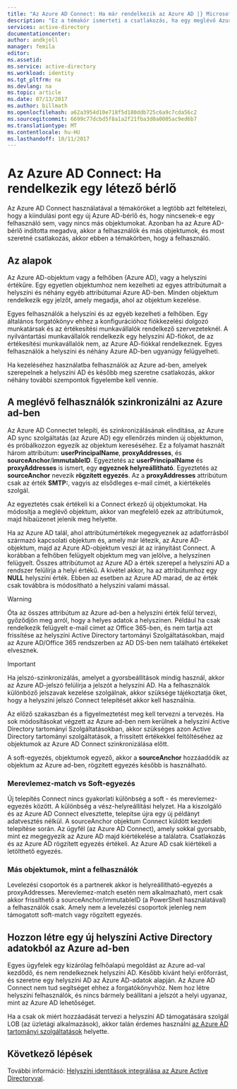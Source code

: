 ```yaml
---
title: "Az Azure AD Connect: Ha már rendelkezik az Azure AD |} Microsoft Docs"
description: "Ez a témakör ismerteti a csatlakozás, ha egy meglévő Azure AD-bérlő használ."
services: active-directory
documentationcenter: 
author: andkjell
manager: femila
editor: 
ms.assetid: 
ms.service: active-directory
ms.workload: identity
ms.tgt_pltfrm: na
ms.devlang: na
ms.topic: article
ms.date: 07/13/2017
ms.author: billmath
ms.openlocfilehash: a62a3954d10e718f5d180ddb725c6a9c7cda56c2
ms.sourcegitcommit: 6699c77dcbd5f8a1a2f21fba3d0a0005ac9ed6b7
ms.translationtype: MT
ms.contentlocale: hu-HU
ms.lasthandoff: 10/11/2017
---
```

# <a name="azure-ad-connect-when-you-have-an-existent-tenant"></a>Az Azure AD Connect: Ha rendelkezik egy létező bérlő
Az Azure AD Connect használatával a témaköröket a legtöbb azt feltételezi, hogy a kiindulási pont egy új Azure AD-bérlő és, hogy nincsenek-e egy felhasználó sem, vagy nincs más objektumokat. Azonban ha az Azure AD-bérlő indította megadva, akkor a felhasználók és más objektumok, és most szeretné csatlakozás, akkor ebben a témakörben, hogy a felhasználó.

## <a name="the-basics"></a>Az alapok
Az Azure AD-objektum vagy a felhőben (Azure AD), vagy a helyszíni értékűre. Egy egyetlen objektumhoz nem kezelheti az egyes attribútumait a helyszíni és néhány egyéb attribútumai Azure AD-ben. Minden objektum rendelkezik egy jelzőt, amely megadja, ahol az objektum kezelése.

Egyes felhasználók a helyszíni és az egyéb kezelheti a felhőben. Egy általános forgatókönyv ehhez a konfigurációhoz fiókkezelési dolgozó munkatársak és az értékesítési munkavállalók rendelkező szervezeteknél. A nyilvántartási munkavállalók rendelkezik egy helyszíni AD-fiókot, de az értékesítési munkavállalók nem, az Azure AD-fiókkal rendelkeznek. Egyes felhasználók a helyszíni és néhány Azure AD-ben ugyanúgy felügyelheti.

Ha kezeléséhez használatba felhasználók az Azure ad-ben, amelyek szerepelnek a helyszíni AD és később meg szeretne csatlakozás, akkor néhány további szempontok figyelembe kell vennie.

## <a name="sync-with-existing-users-in-azure-ad"></a>A meglévő felhasználók szinkronizálni az Azure ad-ben
Az Azure AD Connectet telepíti, és szinkronizálásának elindítása, az Azure AD sync szolgáltatás (az Azure AD) egy ellenőrzés minden új objektumon, és próbálkozzon egyezik az objektum kereséséhez. Ez a folyamat használt három attribútum: **userPrincipalName**, **proxyAddresses**, és **sourceAnchor**/**immutableID**. Egyeztetés az **userPrincipalName** és **proxyAddresses** is ismert, egy **egyeznek helyreállítható**. Egyeztetés az **sourceAnchor** nevezik **rögzített egyezés**. Az a **proxyAddresses** attribútum csak az érték **SMTP:**, vagyis az elsődleges e-mail címét, a kiértékelés szolgál.

Az egyeztetés csak értékeli ki a Connect érkező új objektumokat. Ha módosítja a meglévő objektum, akkor van megfelelő ezek az attribútumok, majd hibaüzenet jelenik meg helyette.

Ha az Azure AD talál, ahol attribútumértékek megegyeznek az adatforrásból származó kapcsolati objektum és, amely már létezik, az Azure AD-objektum, majd az Azure AD-objektum veszi át az irányítást Connect. A korábban a felhőben felügyelt objektum meg van jelölve, a helyszínen felügyelt. Összes attribútumot az Azure AD a érték szerepel a helyszíni AD a rendszer felülírja a helyi értékű. A kivétel akkor, ha az attribútumhoz egy **NULL** helyszíni érték. Ebben az esetben az Azure AD marad, de az érték csak továbbra is módosítható a helyszíni valami mással.

> [!WARNING]
> Óta az összes attribútum az Azure ad-ben a helyszíni érték felül tervezi, győződjön meg arról, hogy a helyes adatok a helyszínen. Például ha csak rendelkezik felügyelt e-mail címet az Office 365-ben, és nem tartja azt frissítése az helyszíni Active Directory tartományi Szolgáltatásokban, majd az Azure AD/Office 365 rendszerben az AD DS-ben nem található értékeket elvesznek.

> [!IMPORTANT]
> Ha jelszó-szinkronizálás, amelyet a gyorsbeállítások mindig használ, akkor az Azure AD-jelszó felülírja a jelszót a helyszíni AD. Ha a felhasználók különböző jelszavak kezelése szolgálnak, akkor szüksége tájékoztatja őket, hogy a helyszíni jelszó Connect telepítését akkor kell használnia.

Az előző szakaszban és a figyelmeztetést meg kell tervezni a tervezés. Ha sok módosításokat végzett az Azure ad-ben nem kerülnek a helyszíni Active Directory tartományi Szolgáltatásokban, akkor szükséges azon Active Directory tartományi szolgáltatások, a frissített értékekkel feltöltéséhez az objektumok az Azure AD Connect szinkronizálása előtt.

A soft-egyezés, objektumok egyező, akkor a **sourceAnchor** hozzáadódik az objektum az Azure ad-ben, rögzített egyezés később is használható.

### <a name="hard-match-vs-soft-match"></a>Merevlemez-match vs Soft-egyezés
Új telepítés Connect nincs gyakorlati különbség a soft - és merevlemez-egyezés között. A különbség a vész-helyreállítási helyzet. Ha a kiszolgáló és az Azure AD Connect elvesztette, telepítse újra egy új példányt adatvesztés nélkül. A sourceAnchor objektum Connect küldött kezdeti telepítése során. Az ügyfél (az Azure AD Connect), amely sokkal gyorsabb, mint ez megegyezik az Azure AD majd kiértékelése a találatra. Csatlakozás és az Azure AD rögzített egyezés értékeli. Az Azure AD csak kiértékeli a letölthető egyezés.

### <a name="other-objects-than-users"></a>Más objektumok, mint a felhasználók
Levelezési csoportok és a partnerek akkor is helyreállítható-egyezés a proxyAddresses. Merevlemez-match esetén nem alkalmazható, mert csak akkor frissíthető a sourceAnchor/immutableID (a PowerShell használatával) a felhasználók csak. Amely nem a levelezési csoportok jelenleg nem támogatott soft-match vagy rögzített egyezés.

## <a name="create-a-new-on-premises-active-directory-from-data-in-azure-ad"></a>Hozzon létre egy új helyszíni Active Directory adatokból az Azure ad-ben
Egyes ügyfelek egy kizárólag felhőalapú megoldást az Azure ad-val kezdődő, és nem rendelkeznek helyszíni AD. Később kívánt helyi erőforrást, és szeretne egy helyszíni AD az Azure AD-adatok alapján. Az Azure AD Connect nem tud segítséget ehhez a forgatókönyvhöz. Nem hoz létre helyszíni felhasználók, és nincs bármely beállítani a jelszót a helyi ugyanaz, mint az Azure AD lehetőséget.

Ha a csak ok miért hozzáadását tervezi a helyszíni AD támogatására szolgál LOB (az üzletági alkalmazások), akkor talán érdemes használni [az Azure AD tartományi szolgáltatások](../../active-directory-domain-services/index.md) helyette.

## <a name="next-steps"></a>Következő lépések
További információ: [Helyszíni identitások integrálása az Azure Active Directoryval](active-directory-aadconnect.md).
